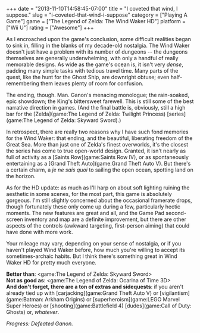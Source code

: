 +++
date = "2013-11-10T14:58:45-07:00"
title = "I coveted that wind, I suppose."
slug = "i-coveted-that-wind-i-suppose"
category = ["Playing A Game"]
game = ["The Legend of Zelda: The Wind Waker HD"]
platform = ["Wii U"]
rating = ["Awesome"]
+++

As I encroached upon the game's conclusion, some difficult realities began to sink in, filling in the blanks of my decade-old nostalgia.  The Wind Waker doesn't just have a problem with its number of dungeons -- the dungeons themselves are generally underwhelming, with only a handful of really memorable designs.  As wide as the game's ocean is, it isn't very <i>dense</i>, padding many simple tasks with tedious travel time.  Many parts of the quest, like the hunt for the Ghost Ship, are downright obtuse; even half-remembering them leaves plenty of room for confusion.

The ending, though.  Man.  Ganon's menacing monologue; the rain-soaked, epic showdown; the King's bittersweet farewell.  This is still some of the best narrative direction in games.  (And the final battle is, obviously, still a high bar for the [Zelda](game:The Legend of Zelda: Twilight Princess) [series](game:The Legend of Zelda: Skyward Sword).)

In retrospect, there are really two reasons why I have such fond memories for the Wind Waker: that ending, and the beautiful, liberating freedom of the Great Sea.  More than just one of Zelda's finest overworlds, it's the closest the series has come to true open-world design.  Granted, it isn't nearly as full of activity as a [Saints Row](game:Saints Row IV), or as spontaneously entertaining as a [Grand Theft Auto](game:Grand Theft Auto V).  But there's a certain charm, a <i>je ne sais quoi</i> to sailing the open ocean, spotting land on the horizon.

As for the HD update: as much as I'll harp on about soft lighting ruining the aesthetic in some scenes, for the most part, this game is absolutely gorgeous.  I'm still slightly concerned about the occasional framerate drops, though fortunately these only come up during a few, particularly hectic moments.  The new features are great and all, and the Game Pad second-screen inventory and map are a definite improvement, but there are other aspects of the controls (awkward targeting, first-person aiming) that could have done with more work.

Your mileage may vary, depending on your sense of nostalgia, or if you haven't played Wind Waker before, how much you're willing to accept its sometimes-archaic habits.  But I think there's something great in Wind Waker HD for pretty much everyone.

<b>Better than</b>: <game:The Legend of Zelda: Skyward Sword>  
<b>Not as good as</b>: <game:The Legend of Zelda: Ocarina of Time 3D>  
<b>And don't forget, there are a ton of extras and sidequests</b>: if you aren't already tied up with [carjacking](game:Grand Theft Auto V) or [vigilantism](game:Batman: Arkham Origins) or [superheroism](game:LEGO Marvel Super Heroes) or [shooting](game:Battlefield 4) [dudes](game:Call of Duty: Ghosts) or, <i>whatever</i>.

<i>Progress: Defeated Ganon.</i>